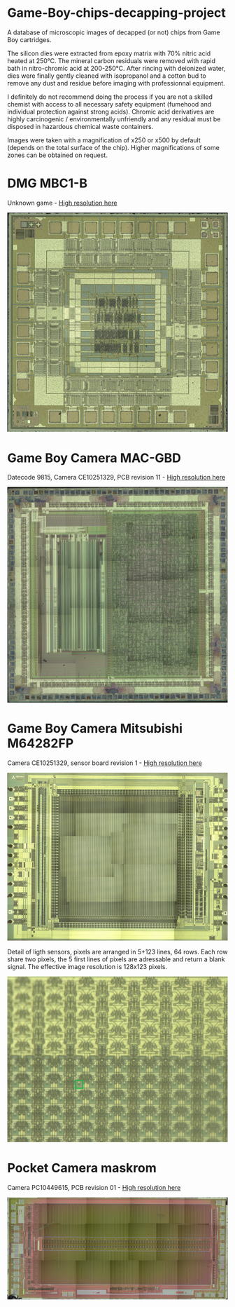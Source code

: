 # Game-Boy-chips-decapping-project
A database of microscopic images of decapped (or not) chips from Game Boy cartridges.

The silicon dies were extracted from epoxy matrix with 70% nitric acid heated at 250°C. The mineral carbon residuals were removed with rapid bath in nitro-chromic acid at 200-250°C. After rincing with deionized water, dies were finally gently cleaned with isopropanol and a cotton bud to remove any dust and residue before imaging with professionnal equipment.

I definitely do not recommend doing the process if you are not a skilled chemist with access to all necessary safety equipment (fumehood and individual protection against strong acids). Chromic acid derivatives are highly carcinogenic / environmentally unfriendly and any residual must be disposed in hazardous chemical waste containers.

Images were taken with a magnification of x250 or x500 by default (depends on the total surface of the chip). Higher magnifications of some zones can be obtained on request.

# DMG MBC1-B
Unknown game - [High resolution here](https://drive.google.com/file/d/11IMe75MVlMv_imL12D-UjlCwxDRTgbdM/view?usp=sharing)

![DMG MBC1-B](https://github.com/Raphael-Boichot/Game-Boy-chips-decapping-project/blob/main/DMG%20MBC1-B-preview.png)

# Game Boy Camera MAC-GBD
Datecode 9815, Camera CE10251329, PCB revision 11 - [High resolution here](https://drive.google.com/file/d/1fUm43i4zzt71fiRKpbipy4eYC-yVmNwh/view?usp=sharing)

![MAC-GBD](https://github.com/Raphael-Boichot/Game-Boy-chips-decapping-project/blob/main/Game%20Boy%20Camera%20MAC-GBD-preview.png)

# Game Boy Camera Mitsubishi M64282FP
Camera CE10251329, sensor board revision 1 - [High resolution here](https://drive.google.com/file/d/1t0iczgT00NVYwDEGJ-6-9WYSS4gzTDif/view?usp=sharing)

![Game Boy Camera CMOS](https://github.com/Raphael-Boichot/Game-Boy-chips-decapping-project/blob/main/Game%20Boy%20Camera%20Mitsubishi%20M64282FP-previewg.png)

Detail of ligth sensors, pixels are arranged in 5+123 lines, 64 rows. Each row share two pixels, the 5 first lines of pixels are adressable and return a blank signal. The effective image resolution is 128x123 pixels.

![Game Boy Camera CMOS detail](https://github.com/Raphael-Boichot/Game-Boy-chips-decapping-project/blob/main/Game%20Boy%20Camera%20Mitsubishi%20M64282FP_detail%20of%20light%20sensors.png)

# Pocket Camera maskrom
Camera PC10449615, PCB revision 01 - [High resolution here](https://drive.google.com/file/d/1xGPd-S2JqzOhwf5aPOPGGmLtQ0v0OHIU/view?usp=sharing)

![Pocket Camera Maskrom](https://github.com/Raphael-Boichot/Game-Boy-chips-decapping-project/blob/main/Game%20Boy%20Camera%20maskrom-preview.png)
